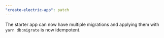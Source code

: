 ```yaml
---
"create-electric-app": patch
---
```


The starter app can now have multiple migrations and applying them with `yarn db:migrate` is now idempotent.
